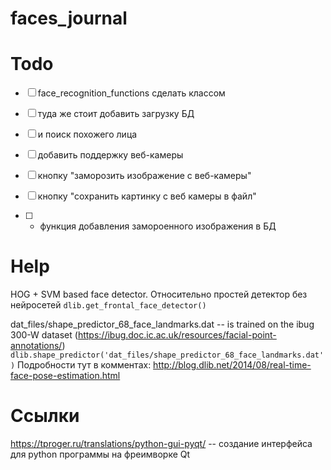 # faces_journal

# Todo
- [ ] face_recognition_functions сделать классом
- [ ] туда же стоит добавить загрузку БД
- [ ] и поиск похожего лица


- [ ] добавить поддержку веб-камеры
- [ ] кнопку "заморозить изображение с веб-камеры"
- [ ] кнопку "сохранить картинку с веб камеры в файл"
- [ ] + функция добавления замороенного изображения в БД


# Help
HOG + SVM based face detector.  Относительно простей детектор без нейросетей 
`dlib.get_frontal_face_detector()`

dat_files/shape_predictor_68_face_landmarks.dat -- is trained on the ibug 300-W dataset (https://ibug.doc.ic.ac.uk/resources/facial-point-annotations/)
`dlib.shape_predictor('dat_files/shape_predictor_68_face_landmarks.dat')`
Подробности тут в комментах: http://blog.dlib.net/2014/08/real-time-face-pose-estimation.html



# Ссылки
https://tproger.ru/translations/python-gui-pyqt/ -- создание интерфейса для python программы на фреимворке Qt
